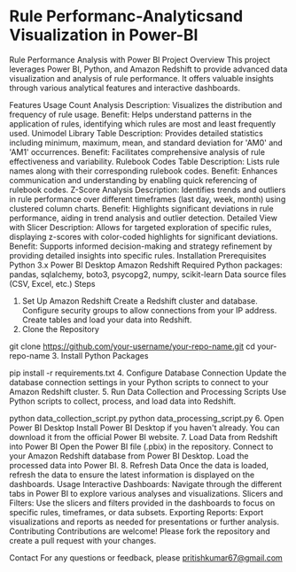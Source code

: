 # Rule Performanc-Analyticsand Visualization in Power-BI
Rule Performance Analysis with Power BI
Project Overview
This project leverages Power BI, Python, and Amazon Redshift to provide advanced data visualization and analysis of rule performance. It offers valuable insights through various analytical features and interactive dashboards.

Features
Usage Count Analysis
Description: Visualizes the distribution and frequency of rule usage.
Benefit: Helps understand patterns in the application of rules, identifying which rules are most and least frequently used.
Unimodel Library Table
Description: Provides detailed statistics including minimum, maximum, mean, and standard deviation for 'AM0' and 'AM1' occurrences.
Benefit: Facilitates comprehensive analysis of rule effectiveness and variability.
Rulebook Codes Table
Description: Lists rule names along with their corresponding rulebook codes.
Benefit: Enhances communication and understanding by enabling quick referencing of rulebook codes.
Z-Score Analysis
Description: Identifies trends and outliers in rule performance over different timeframes (last day, week, month) using clustered column charts.
Benefit: Highlights significant deviations in rule performance, aiding in trend analysis and outlier detection.
Detailed View with Slicer
Description: Allows for targeted exploration of specific rules, displaying z-scores with color-coded highlights for significant deviations.
Benefit: Supports informed decision-making and strategy refinement by providing detailed insights into specific rules.
Installation
Prerequisites
Python 3.x
Power BI Desktop
Amazon Redshift
Required Python packages: pandas, sqlalchemy, boto3, psycopg2, numpy, scikit-learn
Data source files (CSV, Excel, etc.)
Steps
1. Set Up Amazon Redshift
Create a Redshift cluster and database.
Configure security groups to allow connections from your IP address.
Create tables and load your data into Redshift.
2. Clone the Repository

git clone https://github.com/your-username/your-repo-name.git
cd your-repo-name
3. Install Python Packages

pip install -r requirements.txt
4. Configure Database Connection
Update the database connection settings in your Python scripts to connect to your Amazon Redshift cluster.
5. Run Data Collection and Processing Scripts
Use Python scripts to collect, process, and load data into Redshift.

python data_collection_script.py
python data_processing_script.py
6. Open Power BI Desktop
Install Power BI Desktop if you haven't already. You can download it from the official Power BI website.
7. Load Data from Redshift into Power BI
Open the Power BI file (.pbix) in the repository.
Connect to your Amazon Redshift database from Power BI Desktop.
Load the processed data into Power BI.
8. Refresh Data
Once the data is loaded, refresh the data to ensure the latest information is displayed on the dashboards.
Usage
Interactive Dashboards: Navigate through the different tabs in Power BI to explore various analyses and visualizations.
Slicers and Filters: Use the slicers and filters provided in the dashboards to focus on specific rules, timeframes, or data subsets.
Exporting Reports: Export visualizations and reports as needed for presentations or further analysis.
Contributing
Contributions are welcome! Please fork the repository and create a pull request with your changes.


Contact
For any questions or feedback, please pritishkumar67@gmail.com
